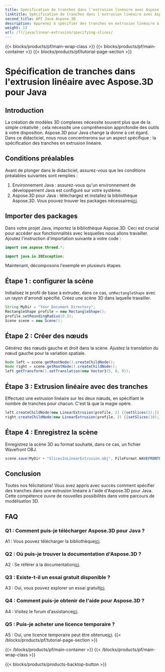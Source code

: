 ```yaml
---
title: Spécification de tranches dans l'extrusion linéaire avec Aspose.3D pour Java
linktitle: Spécification de tranches dans l'extrusion linéaire avec Aspose.3D pour Java
second_title: API Java Aspose.3D
description: Apprenez à spécifier des tranches en extrusion linéaire à l'aide d'Aspose.3D pour Java. Améliorez vos compétences en modélisation 3D avec ce guide étape par étape.
weight: 13
url: /fr/java/linear-extrusion/specifying-slices/
---
```


{{< blocks/products/pf/main-wrap-class >}}
{{< blocks/products/pf/main-container >}}
{{< blocks/products/pf/tutorial-page-section >}}

# Spécification de tranches dans l'extrusion linéaire avec Aspose.3D pour Java

## Introduction

La création de modèles 3D complexes nécessite souvent plus que de la simple créativité ; cela nécessite une compréhension approfondie des outils à votre disposition. Aspose.3D pour Java change la donne à cet égard. Dans ce didacticiel, nous nous concentrerons sur un aspect spécifique : la spécification des tranches en extrusion linéaire.

## Conditions préalables

Avant de plonger dans le didacticiel, assurez-vous que les conditions préalables suivantes sont remplies :

1. Environnement Java : assurez-vous qu'un environnement de développement Java est configuré sur votre système.
2.  Aspose.3D pour Java : téléchargez et installez la bibliothèque Aspose.3D. Vous pouvez trouver les packages nécessaires[ici](https://releases.aspose.com/3d/java/).

## Importer des packages

Dans votre projet Java, importez la bibliothèque Aspose.3D. Ceci est crucial pour accéder aux fonctionnalités avec lesquelles nous allons travailler. Ajoutez l'instruction d'importation suivante à votre code :

```java
import com.aspose.threed.*;

import java.io.IOException;
```

Maintenant, décomposons l'exemple en plusieurs étapes.

## Étape 1 : configurer la scène

Initialisez le profil de base à extruder, dans ce cas, un`RectangleShape` avec un rayon d'arrondi spécifié. Créez une scène 3D dans laquelle travailler.

```java
String MyDir = "Your Document Directory";
RectangleShape profile = new RectangleShape();
profile.setRoundingRadius(0.3);
Scene scene = new Scene();
```

## Étape 2 : Créer des nœuds

Générez des nœuds gauche et droit dans la scène. Ajustez la translation du nœud gauche pour la variation spatiale.

```java
Node left = scene.getRootNode().createChildNode();
Node right = scene.getRootNode().createChildNode();
left.getTransform().setTranslation(new Vector3(5, 0, 0));
```

## Étape 3 : Extrusion linéaire avec des tranches

Effectuez une extrusion linéaire sur les deux nœuds, en spécifiant le nombre de tranches pour chacun. C'est là que la magie opère.

```java
left.createChildNode(new LinearExtrusion(profile, 2) {{setSlices(2);}});
right.createChildNode(new LinearExtrusion(profile, 2) {{setSlices(10);}});
```

## Étape 4 : Enregistrez la scène

Enregistrez la scène 3D au format souhaité, dans ce cas, un fichier Wavefront OBJ.

```java
scene.save(MyDir + "SlicesInLinearExtrusion.obj", FileFormat.WAVEFRONTOBJ);
```

## Conclusion

Toutes nos félicitations! Vous avez appris avec succès comment spécifier des tranches dans une extrusion linéaire à l'aide d'Aspose.3D pour Java. Cette compétence ouvre de nouvelles possibilités dans votre parcours de modélisation 3D.

## FAQ

### Q1 : Comment puis-je télécharger Aspose.3D pour Java ?

 A1 : Vous pouvez télécharger la bibliothèque[ici](https://releases.aspose.com/3d/java/).

### Q2 : Où puis-je trouver la documentation d'Aspose.3D ?

 A2 : Se référer à la documentation[ici](https://reference.aspose.com/3d/java/).

### Q3 : Existe-t-il un essai gratuit disponible ?

 A3 : Oui, vous pouvez explorer un essai gratuit[ici](https://releases.aspose.com/).

### Q4 : Comment puis-je obtenir de l'aide pour Aspose.3D ?

 A4 : Visitez le forum d'assistance[ici](https://forum.aspose.com/c/3d/18).

### Q5 : Puis-je acheter une licence temporaire ?

 A5 : Oui, une licence temporaire peut être obtenue[ici](https://purchase.aspose.com/temporary-license/).
{{< /blocks/products/pf/tutorial-page-section >}}

{{< /blocks/products/pf/main-container >}}
{{< /blocks/products/pf/main-wrap-class >}}

{{< blocks/products/products-backtop-button >}}
